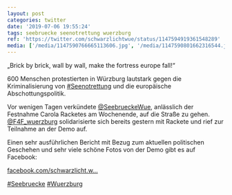 ```yaml
---
layout: post
categories: twitter
date: '2019-07-06 19:55:24'
tags: seebruecke seenotrettung wuerzburg
ref: 'https://twitter.com/schwarzlichtwue/status/1147594919361548289'
media: ['/media/1147590766665113606.jpg', '/media/1147590801662316544.jpg', '/media/1147590814253686784.jpg', '/media/1147590854384803840.jpg']
---
```

„Brick by brick, wall by wall, make the fortress europe fall!“

600 Menschen protestierten in Würzburg lautstark gegen die Kriminalisierung von [#Seenotrettung](/t/seenotrettung) und die europäische Abschottungspolitik.  

Vor wenigen Tagen verkündete [@SeebrueckeWue](https://twitter.com/SeebrueckeWue), anlässlich der Festnahme Carola Racketes am Wochenende, auf die Straße zu gehen. [@F4F_wuerzburg](https://twitter.com/F4F_wuerzburg) solidarisierte sich bereits gestern mit Rackete und rief zur Teilnahme an der Demo auf. 

Einen sehr ausführlichen Bericht mit Bezug zum aktuellen politischen Geschehen und sehr viele schöne Fotos von der Demo gibt es auf Facebook:

[facebook.com/schwarzlicht.w…](https://www.facebook.com/schwarzlicht.wue/posts/603016730106371) 

[#Seebruecke](/t/seebruecke) [#Wuerzburg](/t/wuerzburg) 